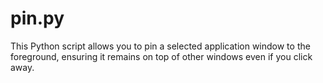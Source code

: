 # pin.py
This Python script allows you to pin a selected application window to the foreground, ensuring it remains on top of other windows even if you click away.
